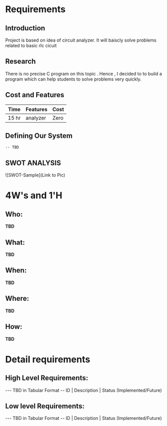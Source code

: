 # Requirements
## Introduction
 Project is based on idea of circuit analyzer.
 It will baiscly solve problems related to basic rlc cicuit

## Research
There is no precise C program on this topic .
Hence , I decided to to build a program which can help students to solve problems very quickly. 
## Cost and Features
| Time | Features | Cost |
| ---- | -------- | ---- |
|15 hr | analyzer | Zero |
## Defining Our System
    -- TBD
## SWOT ANALYSIS
![SWOT-Sample](Link to Pic)

# 4W&#39;s and 1&#39;H

## Who:

**TBD**

## What:

**TBD**

## When:

**TBD**

## Where:

**TBD**

## How:

**TBD**

# Detail requirements
## High Level Requirements:
--- TBD in Tabular Format 
-- ID | Description | Status (Implemented/Future)


##  Low level Requirements:
--- TBD in Tabular Format 
-- ID | Description | Status (Implemented/Future)
 
